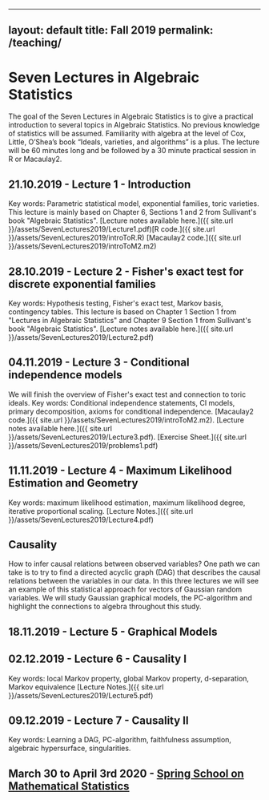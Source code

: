 
-----
layout: default
title: Fall 2019
permalink: /teaching/
----

# Seven Lectures in Algebraic Statistics

The goal of the Seven Lectures in Algebraic Statistics is to give a practical introduction to several topics in Algebraic Statistics. No previous knowledge of statistics will be assumed. Familiarity with algebra at the level of Cox, Little, O’Shea’s book “Ideals, varieties, and algorithms” is a plus. The lecture will be 60 minutes long and be followed by a 30 minute practical session in R or Macaulay2.

## 21.10.2019 - Lecture 1  - Introduction
Key words: Parametric statistical model, exponential families, toric varieties. This lecture is mainly based on Chapter 6, Sections 1 and 2 from Sullivant's book "Algebraic Statistics". [Lecture notes available here.]({{ site.url }}/assets/SevenLectures2019/Lecture1.pdf)[R code.]({{ site.url }}/assets/SevenLectures2019/introToR.R) [Macaulay2 code.]({{ site.url }}/assets/SevenLectures2019/introToM2.m2)

<!---Introduction to basic topics in probability and statistics. Examples of parametric statistical models
and connections to toric varieties.--->

## 28.10.2019 - Lecture 2  - Fisher's exact test for discrete exponential families
Key words: Hypothesis testing, Fisher's exact test, Markov basis, contingency tables. This lecture is based on Chapter 1 Section 1
from "Lectures in Algebraic Statistics" and Chapter 9 Section 1 from Sullivant's book "Algebraic Statistics".
[Lecture notes available here.]({{ site.url }}/assets/SevenLectures2019/Lecture2.pdf)
<!---We discuss how to perform Fisher's exact test and the Metropolis-Hastings algorithms for sampling
for discrete exponential families. --->

## 04.11.2019 - Lecture 3 - Conditional independence models
We will finish the overview of Fisher's exact test and connection to toric ideals.
Key words: Conditional independence statements, CI models, primary decomposition, axioms for conditional independence.
[Macaulay2 code.]({{ site.url }}/assets/SevenLectures2019/introToM2.m2).
[Lecture notes available here.]({{ site.url }}/assets/SevenLectures2019/Lecture3.pdf). [Exercise Sheet.]({{ site.url }}/assets/SevenLectures2019/problems1.pdf)

## 11.11.2019 - Lecture 4 - Maximum Likelihood Estimation and Geometry
Key words: maximum likelihood estimation, maximum likelihood degree, iterative proportional scaling.  [Lecture Notes.]({{ site.url }}/assets/SevenLectures2019/Lecture4.pdf)
<!---Study maximum likelihood estimation with an algebraic geometric approach. --->

## Causality

How to infer causal relations between observed variables? One path we can take is to try to find a directed acyclic graph (DAG) that describes the causal relations between the variables in our data. In this three lectures we will see an example of this statistical approach for vectors of Gaussian random variables. We will study Gaussian graphical models, the PC-algorithm and highlight the connections to algebra throughout this study.

## 18.11.2019 - Lecture 5 - Graphical Models
<!--- TBA --->

## 02.12.2019 - Lecture 6 - Causality I
Key words: local Markov property, global Markov property, d-separation, Markov equivalence
 [Lecture Notes.]({{ site.url }}/assets/SevenLectures2019/Lecture5.pdf)


## 09.12.2019 - Lecture 7 - Causality II
Key words: Learning a DAG, PC-algorithm, faithfulness assumption, algebraic hypersurface, singularities.

## March 30 to April 3rd  2020 - [Spring School on Mathematical Statistics](https://www.mis.mpg.de/calendar/conferences/2020/ssms2020.html)
